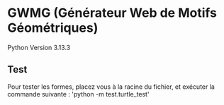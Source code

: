 # GWMG (Générateur Web de Motifs Géométriques)
Python Version 3.13.3
## Test
Pour tester les formes, placez vous à la racine du fichier, et exécuter la commande suivante : 
  'python -m test.turtle_test'
